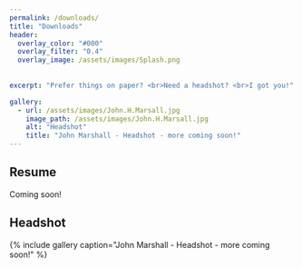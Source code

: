 ```yaml
---
permalink: /downloads/
title: "Downloads"
header:
  overlay_color: "#000"
  overlay_filter: "0.4"
  overlay_image: /assets/images/Splash.png
  
    
excerpt: "Prefer things on paper? <br>Need a headshot? <br>I got you!"

gallery:
  - url: /assets/images/John.H.Marsall.jpg
    image_path: /assets/images/John.H.Marsall.jpg
    alt: "Headshot"
    title: "John Marshall - Headshot - more coming soon!"
---
```

## Resume
Coming soon!

## Headshot
{% include gallery caption="John Marshall - Headshot - more coming soon!" %}
